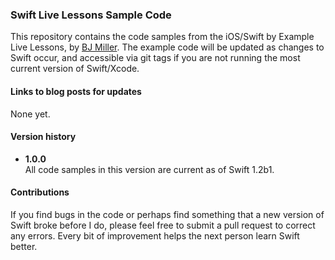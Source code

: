 ### Swift Live Lessons Sample Code
This repository contains the code samples from the iOS/Swift by Example Live Lessons, by [BJ Miller](http://bjmiller.me). The example code will be updated as changes to Swift occur, and accessible via git tags if you are not running the most current version of Swift/Xcode.

#### Links to blog posts for updates
None yet.  

#### Version history
* **1.0.0**  
All code samples in this version are current as of Swift 1.2b1.  

#### Contributions
If you find bugs in the code or perhaps find something that a new version of Swift broke before I do, please feel free to submit a pull request to correct any errors. Every bit of improvement helps the next person learn Swift better.